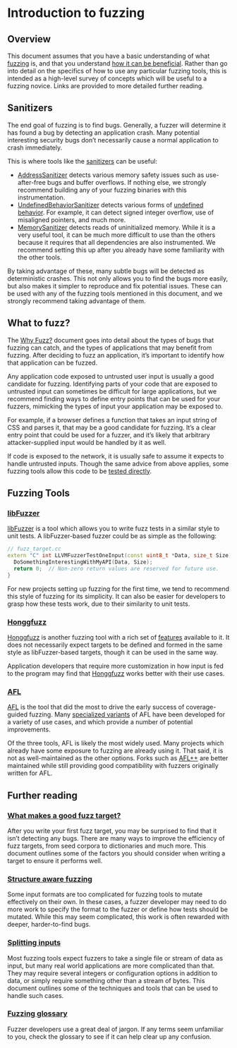 # Introduction to fuzzing

## Overview

This document assumes that you have a basic understanding of what
[fuzzing](https://en.wikipedia.org/wiki/Fuzzing) is, and that you understand
[how it can be beneficial](https://github.com/google/fuzzing/blob/master/docs/why-fuzz.md).
Rather than go into detail on the specifics of how to use any particular fuzzing
tools, this is intended as a high-level survey of concepts which will be useful
to a fuzzing novice. Links are provided to more detailed further reading.

## Sanitizers

The end goal of fuzzing is to find bugs. Generally, a fuzzer will determine it
has found a bug by detecting an application crash. Many potential interesting
security bugs don’t necessarily cause a normal application to crash immediately.

This is where tools like the [sanitizers](https://github.com/google/sanitizers)
can be useful:

* [AddressSanitizer](https://clang.llvm.org/docs/AddressSanitizer.html) detects
various memory safety issues such as use-after-free bugs and buffer overflows.
If nothing else, we strongly recommend building any of your fuzzing binaries
with this instrumentation.
* [UndefinedBehaviorSanitizer](https://clang.llvm.org/docs/UndefinedBehaviorSanitizer.html)
detects various forms of
[undefined behavior](https://en.wikipedia.org/wiki/Undefined_behavior). For
example, it can detect signed integer overflow, use of misaligned pointers, and
much more.
* [MemorySanitizer](https://clang.llvm.org/docs/MemorySanitizer.html)
detects reads of uninitialized memory. While it is a very useful tool, it can be
much more difficult to use than the others because it requires that all
dependencies are also instrumented. We recommend setting this up after you
already have some familiarity with the other tools.

By taking advantage of these, many subtle bugs will be detected as deterministic
crashes. This not only allows you to find the bugs more easily, but also makes
it simpler to reproduce and fix potential issues. These can be used with any of
the fuzzing tools mentioned in this document, and we strongly recommend taking
advantage of them.

## What to fuzz?

The [Why Fuzz?](https://github.com/google/fuzzing/blob/master/docs/why-fuzz.md)
document goes into detail about the types of bugs that fuzzing can catch, and
the types of applications that may benefit from fuzzing. After deciding to fuzz
an application, it’s important to identify how that application can be fuzzed.

Any application code exposed to untrusted user input is usually a good candidate
for fuzzing. Identifying parts of your code that are exposed to untrusted input
can sometimes be difficult for large applications, but we recommend finding ways
to define entry points that can be used for your fuzzers, mimicking the types of
input your application may be exposed to.

For example, if a browser defines a function that takes an input string of CSS
and parses it, that may be a good candidate for fuzzing. It’s a clear entry
point that could be used for a fuzzer, and it’s likely that arbitrary
attacker-supplied input would be handled by it as well.

If code is exposed to the network, it is usually safe to assume it expects to
handle untrusted inputs. Though the same advice from above applies, some fuzzing
tools allow this code to be
[tested directly](https://github.com/google/honggfuzz/blob/master/socketfuzzer/README.md).

## Fuzzing Tools

### [libFuzzer]

[libFuzzer] is a tool which allows you to write fuzz tests in a similar style to
unit tests. A libFuzzer-based fuzzer could be as simple as the following:

```cpp
// fuzz_target.cc
extern "C" int LLVMFuzzerTestOneInput(const uint8_t *Data, size_t Size) {
  DoSomethingInterestingWithMyAPI(Data, Size);
  return 0;  // Non-zero return values are reserved for future use.
}
```

For new projects setting up fuzzing for the first time, we tend to recommend
this style of fuzzing for its simplicity. It can also be easier for developers
to grasp how these tests work, due to their similarity to unit tests.

[libfuzzer]: https://llvm.org/docs/LibFuzzer.html

### [Honggfuzz]

[Honggfuzz] is another fuzzing tool with a rich set of
[features](https://github.com/google/honggfuzz#features) available to it. It
does not necessarily expect targets to be defined and formed in the same style
as libFuzzer-based targets, though it can be used in the same way.

Application developers that require more customization in how input is fed to
the program may find that [Honggfuzz] works better with their use cases.

[Honggfuzz]: https://github.com/google/honggfuzz

### [AFL]

[AFL] is the tool that did the most to drive the early success of
coverage-guided fuzzing. Many
[specialized variants](https://github.com/google/fuzzing/blob/master/docs/afl-based-fuzzers-overview.md)
of AFL have been developed for a variety of use cases, and which provide a
number of potential improvements.

Of the three tools, AFL is likely the most widely used. Many projects which
already have some exposure to fuzzing are already using it. That said, it is not
as well-maintained as the other options. Forks such as
[AFL++](https://github.com/AFLplusplus/AFLplusplus) are better maintained while
still providing good compatibility with fuzzers originally written for AFL.

[AFL]: https://github.com/google/AFL

## Further reading

### [What makes a good fuzz target?](https://github.com/google/fuzzing/blob/master/docs/good-fuzz-target.md)

After you write your first fuzz target, you may be surprised to find that it
isn’t detecting any bugs. There are many ways to improve the efficiency of fuzz
targets, from seed corpora to dictionaries and much more. This document outlines
some of the factors you should consider when writing a target to ensure it
performs well.

### [Structure aware fuzzing](https://github.com/google/fuzzing/blob/master/docs/structure-aware-fuzzing.md)

Some input formats are too complicated for fuzzing tools to mutate effectively
on their own. In these cases, a fuzzer developer may need to do more work to
specify the format to the fuzzer or define how tests should be mutated. While
this may seem complicated, this work is often rewarded with deeper,
harder-to-find bugs.

### [Splitting inputs](https://github.com/google/fuzzing/blob/master/docs/split-inputs.md)

Most fuzzing tools expect fuzzers to take a single file or stream of data as
input, but many real world applications are more complicated than that. They may
require several integers or configuration options in addition to data, or simply
require something other than a stream of bytes. This document outlines some of
the techniques and tools that can be used to handle such cases.

### [Fuzzing glossary](https://github.com/google/fuzzing/blob/master/docs/glossary.md)

Fuzzer developers use a great deal of jargon. If any terms seem unfamiliar to
you, check the glossary to see if it can help clear up any confusion.
